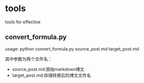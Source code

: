 # tools
tools for effective

## convert_formula.py
usage: python convert_formula.py source_post.md target_post.md

其中参数为两个文件名：
- source_post.md:原始markdown博文
- target_post.md:存储转换后的博文文件名
